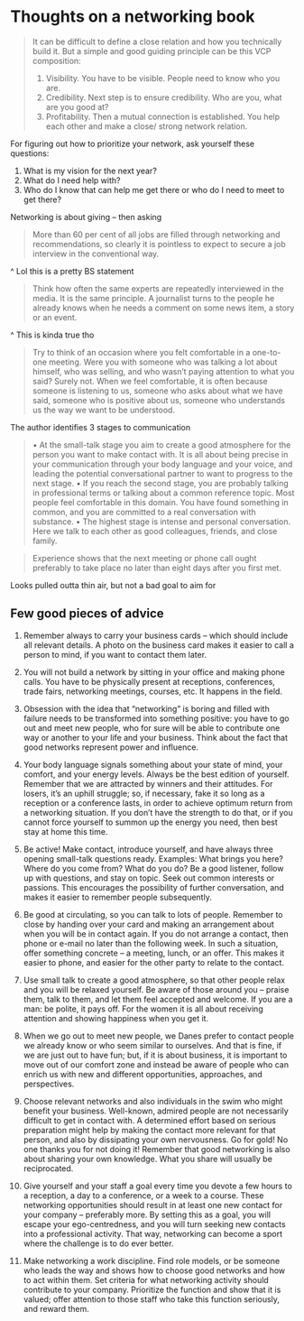 # Thoughts on a networking book
> It can be difficult to define a close relation and how you technically build it. But a simple and good
guiding principle can be this VCP composition:
> 1) Visibility. You have to be visible. People need to know who you are.
> 2) Credibility. Next step is to ensure credibility. Who are you, what are you good at?
> 3) Profitability. Then a mutual connection is established. You help each other and make a close/
strong network relation. 


For figuring out how to prioritize your network, ask yourself these questions:
1) What is my vision for the next year?
2) What do I need help with?
3) Who do I know that can help me get there or who do I need to meet to get there?

Networking is about giving – then asking


> More than 60 per cent of all jobs are filled through networking and recommendations, so clearly it is pointless to expect to secure a job interview in the conventional way.

^ Lol this is a pretty BS statement

> Think how often the same experts are repeatedly interviewed in the media. It is the same principle. A journalist turns to the people he already knows when he needs a comment on some news item, a story or an event.

^ This is kinda true tho

> Try to think of an occasion where you felt comfortable in a one-to-one meeting. Were you with someone who was talking a lot about himself, who was selling, and who wasn’t paying attention to what you said?
Surely not. When we feel comfortable, it is often because someone is listening to us, someone who asks about what we have said, someone who is positive about us, someone who understands us the way we want to be understood.

The author identifies 3 stages to communication

> • At the small-talk stage you aim to create a good atmosphere for the person you want to make contact with. It is all about being precise in your communication through your
body language and your voice, and leading the potential conversational partner to want to
progress to the next stage.
• If you reach the second stage, you are probably talking in professional terms or talking
about a common reference topic. Most people feel comfortable in this domain. You have
found something in common, and you are committed to a real conversation with substance.
• The highest stage is intense and personal conversation. Here we talk to each other as good colleagues, friends, and close family.


> Experience shows that the next meeting or phone call ought preferably to take place no later than eight days after you first met.

Looks pulled outta thin air, but not a bad goal to aim for


## Few good pieces of advice

1. Remember always to carry your business cards – which should include all relevant details. A photo on the business card makes it easier to call a person to mind, if you want to contact them later.

2. You will not build a network by sitting in your office and making phone calls. You have to
be physically present at receptions, conferences, trade fairs, networking meetings, courses,
etc. It happens in the field.

3. Obsession with the idea that “networking” is boring and filled with failure needs to be
transformed into something positive: you have to go out and meet new people, who for sure
will be able to contribute one way or another to your life and your business. Think about the
fact that good networks represent power and influence.

4. Your body language signals something about your state of mind, your comfort, and your
energy levels. Always be the best edition of yourself. Remember that we are attracted by
winners and their attitudes. For losers, it’s an uphill struggle; so, if necessary, fake it so long
as a reception or a conference lasts, in order to achieve optimum return from a networking
situation. If you don’t have the strength to do that, or if you cannot force yourself to
summon up the energy you need, then best stay at home this time.

5. Be active! Make contact, introduce yourself, and have always three opening small-talk
questions ready. Examples: What brings you here? Where do you come from? What do
you do? Be a good listener, follow up with questions, and stay on topic. Seek out common
interests or passions. This encourages the possibility of further conversation, and makes it
easier to remember people subsequently.

6. Be good at circulating, so you can talk to lots of people. Remember to close by handing
over your card and making an arrangement about when you will be in contact again. If you
do not arrange a contact, then phone or e-mail no later than the following week. In such a
situation, offer something concrete – a meeting, lunch, or an offer. This makes it easier to
phone, and easier for the other party to relate to the contact.

7. Use small talk to create a good atmosphere, so that other people relax and you will be
relaxed yourself. Be aware of those around you – praise them, talk to them, and let them feel accepted and welcome. If you are a man: be polite, it pays off. For the women it is all about receiving attention and showing happiness when you get it.

8. When we go out to meet new people, we Danes prefer to contact people we already know or who seem similar to ourselves. And that is fine, if we are just out to have fun; but, if it is about business, it is important to move out of our comfort zone and instead be
aware of people who can enrich us with new and different opportunities, approaches, and
perspectives.

9. Choose relevant networks and also individuals in the swim who might benefit your
business. Well-known, admired people are not necessarily difficult to get in contact with.
A determined effort based on serious preparation might help by making the contact more
relevant for that person, and also by dissipating your own nervousness.
Go for gold! No one thanks you for not doing it!
Remember that good networking is also about sharing your own knowledge. What you share will usually be reciprocated.

10. Give yourself and your staff a goal every time you devote a few hours to a reception, a day to a conference, or a week to a course. These networking opportunities should result in at least one new contact for your company – preferably more. By setting this as a goal, you will escape your ego-centredness, and you will turn seeking new contacts into a professional activity. That way, networking can become a sport where the challenge is to do ever better.

12. Make networking a work discipline. Find role models, or be someone who leads the way
and shows how to choose good networks and how to act within them.
Set criteria for what networking activity should contribute to your company. Prioritize the
function and show that it is valued; offer attention to those staff who take this function
seriously, and reward them.
